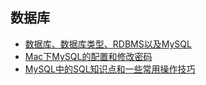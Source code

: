 数据库
---

- [数据库、数据库类型、RDBMS以及MySQL](./CONTENTS/1.md)
- [Mac下MySQL的配置和修改密码](./CONTENTS/2.md)
- [MySQL中的SQL知识点和一些常用操作技巧](./CONTENTS/3.md)